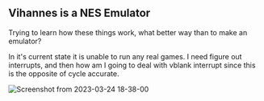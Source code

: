 ## Vihannes is a NES Emulator

Trying to learn how these things work, what better way than to make an emulator?

In it's current state it is unable to run any real games. I need figure out interrupts, and then how am I going to deal with vblank interrupt since this is the opposite of cycle accurate.

![Screenshot from 2023-03-24 18-38-00](https://user-images.githubusercontent.com/100710152/227588891-53c70397-75f9-4d90-8dd2-89c743ff761e.png)
